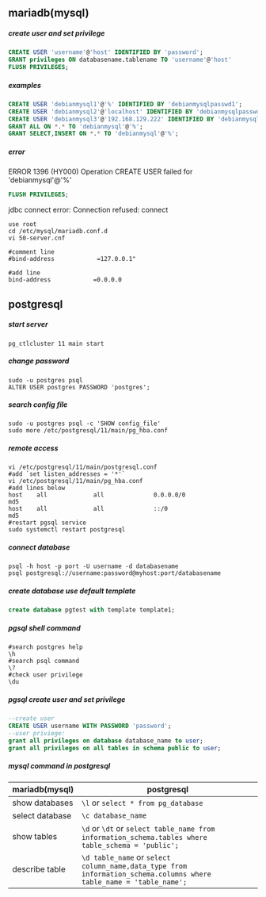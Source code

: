 ## mariadb(mysql)  

##### create user and set privilege  
```sql
CREATE USER 'username'@'host' IDENTIFIED BY 'password';
GRANT privileges ON databasename.tablename TO 'username'@'host'  
FLUSH PRIVILEGES;
```  
##### examples  
```sql
CREATE USER 'debianmysql1'@'%' IDENTIFIED BY 'debianmysqlpasswd1';
CREATE USER 'debianmysql2'@'localhost' IDENTIFIED BY 'debianmysqlpasswd2';
CREATE USER 'debianmysql3'@'192.168.129.222' IDENTIFIED BY 'debianmysqlpasswd3';
GRANT ALL ON *.* TO 'debianmysql'@'%';
GRANT SELECT,INSERT ON *.* TO 'debianmysql'@'%';
```
##### error
ERROR 1396 (HY000) Operation CREATE USER failed for 'debianmysql'@'%'
```sql
FLUSH PRIVILEGES;
```
jdbc connect error: Connection refused: connect
```shell
use root
cd /etc/mysql/mariadb.conf.d
vi 50-server.cnf

#comment line 
#bind-address            =127.0.0.1"

#add line
bind-address            =0.0.0.0
```

## postgresql  

##### start server   
```shell
pg_ctlcluster 11 main start
```
##### change password   
```shell
sudo -u postgres psql
ALTER USER postgres PASSWORD 'postgres';
```
##### search config file   
```shell 
sudo -u postgres psql -c 'SHOW config_file'
sudo more /etc/postgresql/11/main/pg_hba.conf
```
##### remote access
```shell
vi /etc/postgresql/11/main/postgresql.conf
#add `set listen_addresses = '*'`
vi /etc/postgresql/11/main/pg_hba.conf
#add lines below
host    all             all              0.0.0.0/0                       md5
host    all             all              ::/0                            md5
#restart pgsql service
sudo systemctl restart postgresql
```
##### connect database  
```shell
psql -h host -p port -U username -d databasename
psql postgresql://username:password@myhost:port/databasename
```
##### create database use default template  
```sql
create database pgtest with template template1;
```
##### pgsql shell command  
```shell
#search postgres help
\h
#search psql command
\?
#check user privilege
\du
```
##### pgsql create user and set privilege
```sql
--create user
CREATE USER username WITH PASSWORD 'password';
--user priviege:
grant all privileges on database database_name to user;
grant all privileges on all tables in schema public to user;
```

##### mysql command in postgresql
  
mariadb(mysql) | postgresql
---|---
show databases|`\l` or `select * from pg_database`
select database|`\c database_name`
show tables|`\d` or `\dt` or `select table_name from information_schema.tables where table_schema = 'public';`
describe table|`\d table_name` or `select column_name,data_type from information_schema.columns where table_name = 'table_name';`


